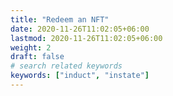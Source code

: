 ```yaml
---
title: "Redeem an NFT"
date: 2020-11-26T11:02:05+06:00
lastmod: 2020-11-26T11:02:05+06:00
weight: 2
draft: false
# search related keywords
keywords: ["induct", "instate"]
---
```

